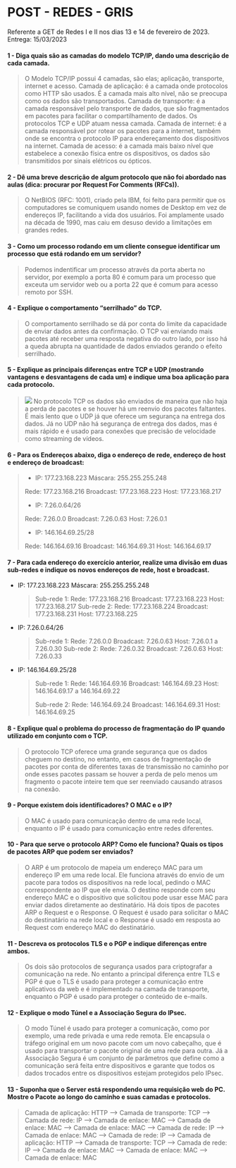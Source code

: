 # **POST - REDES - GRIS**

Referente a GET de Redes I e II nos dias 13 e 14 de fevereiro de 2023.
Entrega: 15/03/2023

#### 1 - Diga quais são as camadas do modelo TCP/IP, dando uma descrição de cada camada.

> O Modelo TCP/IP possui 4 camadas, são elas; aplicação, transporte, internet e acesso.
> Camada de aplicação: é a camada onde protocolos como HTTP são usados. É a camada mais alto nível, não se preocupa como os dados são transportados.
> Camada de transporte: é a camada responsável pelo transporte de dados, que são fragmentados em pacotes para facilitar o compartilhamento de dados. Os protocolos TCP e UDP atuam nessa camada.
> Camada de internet: é a camada responsável por rotear os pacotes para a internet, também onde se encontra o protocolo IP para endereçamento dos dispositivos na internet.
> Camada de acesso: é a camada mais baixo nível que estabelece a conexão física entre os dispositivos, os dados são transmitidos por sinais elétricos ou ópticos.

#### 2 - Dê uma breve descrição de algum protocolo que não foi abordado nas aulas (dica: procurar por Request For Comments (RFCs)).

> O NetBIOS (RFC: 1001), criado pela IBM, foi feito para permitir que os computadores se comuniquem usando nomes de Desktop em vez de endereços IP, facilitando a vida dos usuários. Foi amplamente usado na década de 1990, mas caiu em desuso devido a limitações em grandes redes.

#### 3 - Como um processo rodando em um cliente consegue identificar um processo que está rodando em um servidor?

> Podemos indentificar um processo através da porta aberta no servidor, por exemplo a porta 80 é comum para um processo que exceuta um servidor web ou a porta 22 que é comum para acesso remoto por SSH.

#### 4 - Explique o comportamento “serrilhado” do TCP.

> O comportamento serrilhado se dá por conta do limite da capacidade de enviar dados antes da confirmação. O TCP vai enviando mais pacotes até receber uma resposta negativa do outro lado, por isso há a queda abrupta na quantidade de dados enviados gerando o efeito serrilhado.

#### 5 - Explique as principais diferenças entre TCP e UDP (mostrando vantagens e desvantagens de cada um) e indique uma boa aplicação para cada protocolo.

> ![](https://i.imgur.com/GW7YHqy.png)
> No protocolo TCP os dados são enviados de maneira que não haja a perda de pacotes e se houver há um reenvio dos pacotes faltantes. É mais lento que o UDP já que oferece um segurança na entrega dos dados. Já no UDP não há segurança de entrega dos dados, mas é mais rápido e é usado para conexões que precisão de velocidade como streaming de vídeos.

#### 6 - Para os Endereços abaixo, diga o endereço de rede, endereço de host e endereço de broadcast:

> - IP: 177.23.168.223 Máscara: 255.255.255.248
>
> Rede: 177.23.168.216
> Broadcast: 177.23.168.223
> Host: 177.23.168.217
>
> - IP: 7.26.0.64/26
>
> Rede: 7.26.0.0
> Broadcast: 7.26.0.63
> Host: 7.26.0.1
>
> - IP: 146.164.69.25/28
>
> Rede: 146.164.69.16
> Broadcast: 146.164.69.31
> Host: 146.164.69.17

#### 7 - Para cada endereço do exercício anterior, realize uma divisão em duas sub-redes e indique os novos endereços de rede, host e broadcast.

- IP: 177.23.168.223 Máscara: 255.255.255.248
  > Sub-rede 1:
  > Rede: 177.23.168.216
  > Broadcast: 177.23.168.223
  > Host: 177.23.168.217
  > Sub-rede 2:
  > Rede: 177.23.168.224
  > Broadcast: 177.23.168.231
  > Host: 177.23.168.225
- IP: 7.26.0.64/26
  > Sub-rede 1:
  > Rede: 7.26.0.0
  > Broadcast: 7.26.0.63
  > Host: 7.26.0.1 a 7.26.0.30
  > Sub-rede 2:
  > Rede: 7.26.0.32
  > Broadcast: 7.26.0.63
  > Host: 7.26.0.33
- IP: 146.164.69.25/28
  > Sub-rede 1:
  > Rede: 146.164.69.16
  > Broadcast: 146.164.69.23
  > Host: 146.164.69.17 a 146.164.69.22
  >
  > Sub-rede 2:
  > Rede: 146.164.69.24
  > Broadcast: 146.164.69.31
  > Host: 146.164.69.25

#### 8 - Explique qual o problema do processo de fragmentação do IP quando utilizado em conjunto com o TCP.

> O protocolo TCP oferece uma grande segurança que os dados cheguem no destino, no entanto, em casos de fragmentação de pacotes por conta de diferentes taxas de transmissão no caminho por onde esses pacotes passam se houver a perda de pelo menos um fragmento o pacote inteire tem que ser reenviado causando atrasos na conexão.

#### 9 - Porque existem dois identificadores? O MAC e o IP?

> O MAC é usado para comunicação dentro de uma rede local, enquanto o IP é usado para comunicação entre redes diferentes.

#### 10 - Para que serve o protocolo ARP? Como ele funciona? Quais os tipos de pacotes ARP que podem ser enviados?

> O ARP é um protocolo de mapeia um endereço MAC para um endereço IP em uma rede local.
> Ele funciona através do envio de um pacote para todos os dispositivos na rede local, pedindo o MAC correspondente ao IP que ele envia. O destino responde com seu endereço MAC e o dispositivo que solicitou pode usar esse MAC para enviar dados diretamente ao destinatário.
> Há dois tipos de pacotes ARP o Request e o Response. O Request é usado para solicitar o MAC do destinatário na rede local e o Response é usado em resposta ao Request com endereço MAC do destinatário.

#### 11 - Descreva os protocolos TLS e o PGP e indique diferenças entre ambos.

> Os dois são protocolos de segurança usados para criptografar a comunicação na rede. No entanto a principal diferença entre TLS e PGP é que o TLS é usado para proteger a comunicação entre aplicativos da web e é implementado na camada de transporte, enquanto o PGP é usado para proteger o conteúdo de e-mails.

#### 12 - Explique o modo Túnel e a Associação Segura do IPsec.

> O modo Túnel é usado para proteger a comunicação, como por exemplo, uma rede privada e uma rede remota. Ele encapsula o tráfego original em um novo pacote com um novo cabeçalho, que é usado para transportar o pacote original de uma rede para outra. Já a Associação Segura é um conjunto de parâmetros que define como a comunicação será feita entre dispositivos e garante que todos os dados trocados entre os dispositivos estejam protegidos pelo IPsec.

#### 13 - Suponha que o Server está respondendo uma requisição web do PC. Mostre o Pacote ao longo do caminho e suas camadas e protocolos.

> Camada de aplicação: HTTP --> Camada de transporte: TCP --> Camada de rede: IP --> Camada de enlace: MAC --> Camada de enlace: MAC --> Camada de enlace: MAC --> Camada de rede: IP --> Camada de enlace: MAC --> Camada de rede: IP --> Camada de aplicação: HTTP --> Camada de transporte: TCP --> Camada de rede: IP --> Camada de enlace: MAC --> Camada de enlace: MAC --> Camada de enlace: MAC
